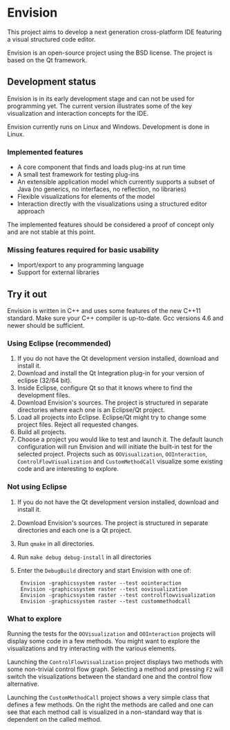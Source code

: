 Envision
========

This project aims to develop a next generation cross-platform IDE featuring a visual structured code editor.

Envision is an open-source project using the BSD license. The project is based on the Qt framework.

Development status
------------------

Envision is in its early development stage and can not be used for programming yet. The current version illustrates some of the key visualization and interaction concepts for the IDE.

Envision currently runs on Linux and Windows. Development is done in Linux.

### Implemented features
* A core component that finds and loads plug-ins at run time
* A small test framework for testing plug-ins
* An extensible application model which currently supports a subset of Java (no generics, no interfaces, no reflection, no libraries)
* Flexible visualizations for elements of the model
* Interaction directly with the visualizations using a structured editor approach 

The implemented features should be considered a proof of concept only and are not stable at this point.

### Missing features required for basic usability
* Import/export to any programming language
* Support for external libraries

Try it out
----------

Envision is written in C++ and uses some features of the new C++11 standard. Make sure your C++ compiler is up-to-date. Gcc versions 4.6 and newer should be sufficient.

### Using Eclipse (recommended)
1. If you do not have the Qt development version installed, download and install it.
2. Download and install the Qt Integration plug-in for your version of eclipse (32/64 bit).
3. Inside Eclipse, configure Qt so that it knows where to find the development files.
4. Download Envision's sources. The project is structured in separate directories where each one is an Eclipse/Qt project.
5. Load all projects into Eclipse. Eclipse/Qt might try to change some project files. Reject all requested changes.
6. Build all projects.
7. Choose a project you would like to test and launch it. The default launch configuration will run Envision and will initiate the built-in test for the selected project. Projects such as `OOVisualization`, `OOInteraction`, `ControlFlowVisualization` and `CustomMethodCall` visualize some existing code and are interesting to explore.

### Not using Eclipse
1. If you do not have the Qt development version installed, download and install it.
2. Download Envision's sources. The project is structured in separate directories and each one is a Qt project.
3. Run `qmake` in all directories.
4. Run `make debug debug-install` in all directories
5. Enter the `DebugBuild` directory and start Envision with one of:
   
        Envision -graphicssystem raster --test oointeraction
        Envision -graphicssystem raster --test oovisualization
        Envision -graphicssystem raster --test controlflowvisualization
        Envision -graphicssystem raster --test custommethodcall


### What to explore
Running the tests for the `OOVisualization` and `OOInteraction` projects will display some code in a few methods. You might want to explore the visualizations and try interacting with the various elements.

Launching the `ControlFlowVisualization` project displays two methods with some non-trivial control flow graph. Selecting a method and pressing `F2` will switch the visualizations between the standard one and the control flow alternative.

Launching the `CustomMethodCall` project shows a very simple class that defines a few methods. On the right the methods are called and one can see that each method call is visualized in a non-standard way that is dependent on the called method.